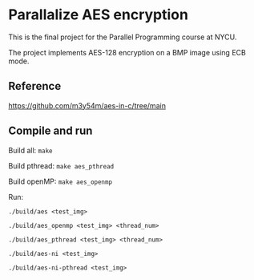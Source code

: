 # Parallalize AES encryption
This is the final project for the Parallel Programming course at NYCU.

The project implements AES-128 encryption on a BMP image using ECB mode.
## Reference
https://github.com/m3y54m/aes-in-c/tree/main
## Compile and run
Build all: `make`

Build pthread: `make aes_pthread`

Build openMP: `make aes_openmp`

Run: 

`./build/aes <test_img>`

`./build/aes_openmp <test_img> <thread_num>`

`./build/aes_pthread <test_img> <thread_num>`

`./build/aes-ni <test_img>`

`./build/aes-ni-pthread <test_img>`
